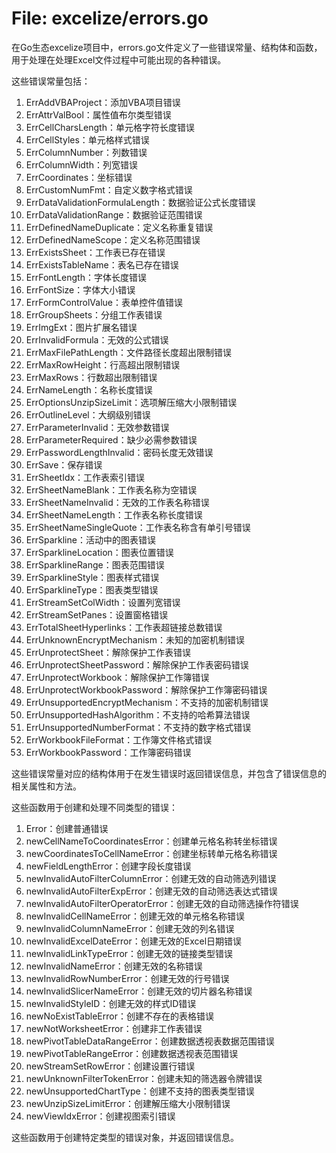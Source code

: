 # File: excelize/errors.go

在Go生态excelize项目中，errors.go文件定义了一些错误常量、结构体和函数，用于处理在处理Excel文件过程中可能出现的各种错误。

这些错误常量包括：

1. ErrAddVBAProject：添加VBA项目错误
2. ErrAttrValBool：属性值布尔类型错误
3. ErrCellCharsLength：单元格字符长度错误
4. ErrCellStyles：单元格样式错误
5. ErrColumnNumber：列数错误
6. ErrColumnWidth：列宽错误
7. ErrCoordinates：坐标错误
8. ErrCustomNumFmt：自定义数字格式错误
9. ErrDataValidationFormulaLength：数据验证公式长度错误
10. ErrDataValidationRange：数据验证范围错误
11. ErrDefinedNameDuplicate：定义名称重复错误
12. ErrDefinedNameScope：定义名称范围错误
13. ErrExistsSheet：工作表已存在错误
14. ErrExistsTableName：表名已存在错误
15. ErrFontLength：字体长度错误
16. ErrFontSize：字体大小错误
17. ErrFormControlValue：表单控件值错误
18. ErrGroupSheets：分组工作表错误
19. ErrImgExt：图片扩展名错误
20. ErrInvalidFormula：无效的公式错误
21. ErrMaxFilePathLength：文件路径长度超出限制错误
22. ErrMaxRowHeight：行高超出限制错误
23. ErrMaxRows：行数超出限制错误
24. ErrNameLength：名称长度错误
25. ErrOptionsUnzipSizeLimit：选项解压缩大小限制错误
26. ErrOutlineLevel：大纲级别错误
27. ErrParameterInvalid：无效参数错误
28. ErrParameterRequired：缺少必需参数错误
29. ErrPasswordLengthInvalid：密码长度无效错误
30. ErrSave：保存错误
31. ErrSheetIdx：工作表索引错误
32. ErrSheetNameBlank：工作表名称为空错误
33. ErrSheetNameInvalid：无效的工作表名称错误
34. ErrSheetNameLength：工作表名称长度错误
35. ErrSheetNameSingleQuote：工作表名称含有单引号错误
36. ErrSparkline：活动中的图表错误
37. ErrSparklineLocation：图表位置错误
38. ErrSparklineRange：图表范围错误
39. ErrSparklineStyle：图表样式错误
40. ErrSparklineType：图表类型错误
41. ErrStreamSetColWidth：设置列宽错误
42. ErrStreamSetPanes：设置窗格错误
43. ErrTotalSheetHyperlinks：工作表超链接总数错误
44. ErrUnknownEncryptMechanism：未知的加密机制错误
45. ErrUnprotectSheet：解除保护工作表错误
46. ErrUnprotectSheetPassword：解除保护工作表密码错误
47. ErrUnprotectWorkbook：解除保护工作簿错误
48. ErrUnprotectWorkbookPassword：解除保护工作簿密码错误
49. ErrUnsupportedEncryptMechanism：不支持的加密机制错误
50. ErrUnsupportedHashAlgorithm：不支持的哈希算法错误
51. ErrUnsupportedNumberFormat：不支持的数字格式错误
52. ErrWorkbookFileFormat：工作簿文件格式错误
53. ErrWorkbookPassword：工作簿密码错误

这些错误常量对应的结构体用于在发生错误时返回错误信息，并包含了错误信息的相关属性和方法。

这些函数用于创建和处理不同类型的错误：

1. Error：创建普通错误
2. newCellNameToCoordinatesError：创建单元格名称转坐标错误
3. newCoordinatesToCellNameError：创建坐标转单元格名称错误
4. newFieldLengthError：创建字段长度错误
5. newInvalidAutoFilterColumnError：创建无效的自动筛选列错误
6. newInvalidAutoFilterExpError：创建无效的自动筛选表达式错误
7. newInvalidAutoFilterOperatorError：创建无效的自动筛选操作符错误
8. newInvalidCellNameError：创建无效的单元格名称错误
9. newInvalidColumnNameError：创建无效的列名错误
10. newInvalidExcelDateError：创建无效的Excel日期错误
11. newInvalidLinkTypeError：创建无效的链接类型错误
12. newInvalidNameError：创建无效的名称错误
13. newInvalidRowNumberError：创建无效的行号错误
14. newInvalidSlicerNameError：创建无效的切片器名称错误
15. newInvalidStyleID：创建无效的样式ID错误
16. newNoExistTableError：创建不存在的表格错误
17. newNotWorksheetError：创建非工作表错误
18. newPivotTableDataRangeError：创建数据透视表数据范围错误
19. newPivotTableRangeError：创建数据透视表范围错误
20. newStreamSetRowError：创建设置行错误
21. newUnknownFilterTokenError：创建未知的筛选器令牌错误
22. newUnsupportedChartType：创建不支持的图表类型错误
23. newUnzipSizeLimitError：创建解压缩大小限制错误
24. newViewIdxError：创建视图索引错误

这些函数用于创建特定类型的错误对象，并返回错误信息。

